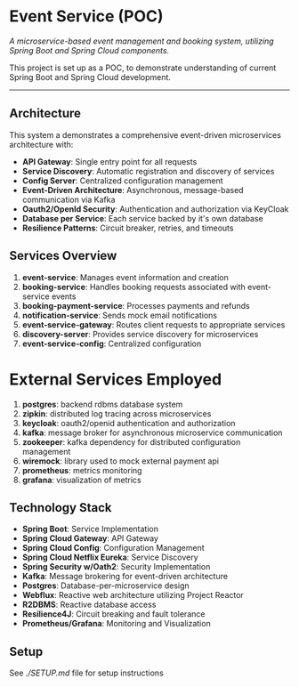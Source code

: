 # Event Service (POC)

_A microservice-based event management and booking system, utilizing Spring Boot and Spring Cloud components._

This project is set up as a POC, to demonstrate understanding of current Spring Boot and Spring Cloud development.

---

## Architecture

This system a demonstrates a comprehensive event-driven microservices architecture with:

- **API Gateway**: Single entry point for all requests
- **Service Discovery**: Automatic registration and discovery of services
- **Config Server**: Centralized configuration management
- **Event-Driven Architecture**: Asynchronous, message-based communication via Kafka
- **Oauth2/OpenId Security**: Authentication and authorization via KeyCloak
- **Database per Service**: Each service backed by it's own database
- **Resilience Patterns**: Circuit breaker, retries, and timeouts

## Services Overview

1. **event-service**: Manages event information and creation
2. **booking-service**: Handles booking requests associated with event-service events
3. **booking-payment-service**: Processes payments and refunds
4. **notification-service**: Sends mock email notifications
5. **event-service-gateway**: Routes client requests to appropriate services
6. **discovery-server**: Provides service discovery for microservices
7. **event-service-config**: Centralized configuration

# External Services Employed
1. **postgres**: backend rdbms database system
2. **zipkin**: distributed log tracing across microservices
3. **keycloak**: oauth2/openid authentication and authorization
4. **kafka**: message broker for asynchronous microservice communication
5. **zookeeper**: kafka dependency for distributed configuration management
6. **wiremock**: library used to mock external payment api
7. **prometheus**: metrics monitoring
8. **grafana**: visualization of metrics

## Technology Stack

- **Spring Boot**: Service Implementation
- **Spring Cloud Gateway**: API Gateway
- **Spring Cloud Config**: Configuration Management
- **Spring Cloud Netflix Eureka**: Service Discovery
- **Spring Security w/Oath2**: Security Implementation
- **Kafka**: Message brokering for event-driven architecture
- **Postgres**: Database-per-microservice design
- **Webflux**: Reactive web architecture utilizing Project Reactor
- **R2DBMS**: Reactive database access
- **Resilience4J**: Circuit breaking and fault tolerance
- **Prometheus/Grafana**: Monitoring and Visualization

## Setup
See _./SETUP.md_ file for setup instructions




